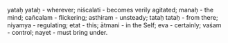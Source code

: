 yataḥ yataḥ - wherever; niścalati - becomes verily agitated; manaḥ - the mind; cañcalam - ﬂickering; asthiram - unsteady; tataḥ tataḥ - from there; niyamya - regulating; etat - this; ātmani - in the Self; eva - certainly; vaśam - control; nayet - must bring under.
